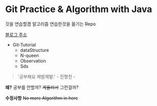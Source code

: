 # Git Practice & Algorithm with Java

깃을 연습할겸 알고리즘 연습한것을 옮기는 Repo

[블로그 주소](https://storyofslacker.tistory.com)


* Git-Tutorial
  * dataStructure
  * N-queen	
  * Observation	
  * Sds
  
> '공부해요 제발제발.' - 진형진 -

**왜?** 공부를 안할까? ~~게을러서~~ 그런걸까?


**수정사항** ~~No more Algorithm in here~~
